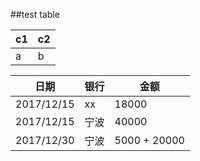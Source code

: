##test table

c1 | c2
-|-
a  | b

日期 | 银行 | 金额
-|-|-
2017/12/15 | xx  | 18000
2017/12/15 | 宁波 | 40000
2017/12/30 | 宁波 | 5000 + 20000


